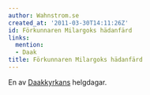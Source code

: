 ```yaml
---
author: Wahnstrom.se
created_at: '2011-03-30T14:11:26Z'
id: Förkunnaren Milargoks hädanfärd
links:
  mention:
  - Daak
title: Förkunnaren Milargoks hädanfärd
---
```


En av [Daakkyrkans] helgdagar.

  [Daakkyrkans]: Daak